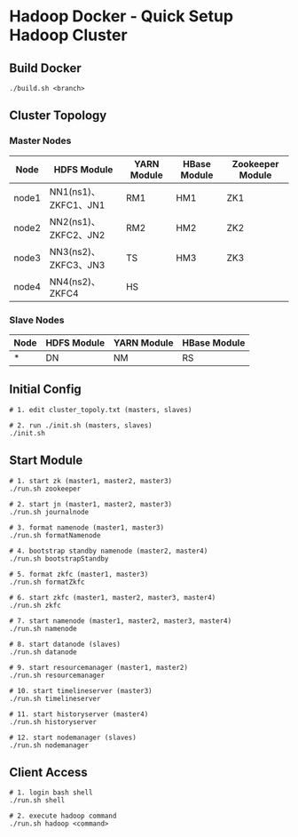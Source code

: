 # Hadoop Docker - Quick Setup Hadoop Cluster

## Build Docker

```
./build.sh <branch>
```

## Cluster Topology

### Master Nodes

| Node  | HDFS Module        | YARN Module | HBase Module | Zookeeper Module |
| ----- | ------------------ | ----------- | ------------ | ---------------- |
| node1 | NN1(ns1)、ZKFC1、JN1 | RM1         | HM1          | ZK1              |
| node2 | NN2(ns1)、ZKFC2、JN2 | RM2         | HM2          | ZK2              |
| node3 | NN3(ns2)、ZKFC3、JN3 | TS          | HM3          | ZK3              |
| node4 | NN4(ns2)、ZKFC4     | HS          |              |                  |

### Slave Nodes

| Node | HDFS Module | YARN Module | HBase Module |
| ---- | ----------- | ----------- | ------------ |
| *    | DN          | NM          | RS           |

## Initial Config

```
# 1. edit cluster_topoly.txt (masters, slaves)

# 2. run ./init.sh (masters, slaves)
./init.sh
```

## Start Module

```
# 1. start zk (master1, master2, master3)
./run.sh zookeeper

# 2. start jn (master1, master2, master3)
./run.sh journalnode

# 3. format namenode (master1, master3)
./run.sh formatNamenode

# 4. bootstrap standby namenode (master2, master4)
./run.sh bootstrapStandby

# 5. format zkfc (master1, master3)
./run.sh formatZkfc

# 6. start zkfc (master1, master2, master3, master4)
./run.sh zkfc

# 7. start namenode (master1, master2, master3, master4)
./run.sh namenode

# 8. start datanode (slaves)
./run.sh datanode

# 9. start resourcemanager (master1, master2)
./run.sh resourcemanager

# 10. start timelineserver (master3)
./run.sh timelineserver

# 11. start historyserver (master4)
./run.sh historyserver

# 12. start nodemanager (slaves)
./run.sh nodemanager
```

## Client Access

```
# 1. login bash shell
./run.sh shell

# 2. execute hadoop command
./run.sh hadoop <command>
```


